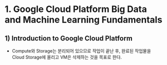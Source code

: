 # 1. Google Cloud Platform Big Data and Machine Learning Fundamentals



## 1) Introduction to Google Cloud Platform

- Compute와 Storage는 분리되어 있으므로 작업이 끝난 후, 완료된 작업물을 Cloud Storage에 올리고 VM은 삭제하는 것을 목표로 한다.